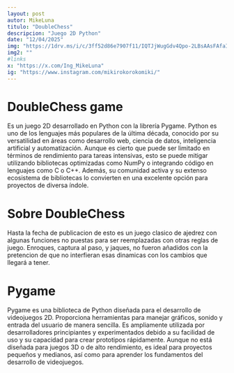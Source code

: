 ```yaml
---
layout: post
autor: MikeLuna
titulo: "DoubleChess"
descripcion: "Juego 2D Python"
date: "12/04/2025"
img: "https://1drv.ms/i/c/3ff52d86e7907f11/IQTJjWugGdv4Qpo-2LBsAAsFAfaIEhK-ETu7HlKW4gw91hA?width=auto"
img2: ""
#links
x: "https://x.com/Ing_MikeLuna"
ig: "https://www.instagram.com/mikirokorokomiki/"
---
```


# DoubleChess game 

Es un juego 2D desarrollado en Python con la librería Pygame. Python es uno de los lenguajes más populares de la última década, conocido por su versatilidad en áreas como desarrollo web, ciencia de datos, inteligencia artificial y automatización. Aunque es cierto que puede ser limitado en términos de rendimiento para tareas intensivas, esto se puede mitigar utilizando bibliotecas optimizadas como NumPy o integrando código en lenguajes como C o C++. Además, su comunidad activa y su extenso ecosistema de bibliotecas lo convierten en una excelente opción para proyectos de diversa índole.

# Sobre DoubleChess

Hasta la fecha de publicacion de esto es un juego clasico de ajedrez con algunas funciones no puestas para ser reemplazadas con otras reglas de juego. Enroques, captura al paso, y jaques, no fueron añadidos con la pretencion de que no interfieran esas dinamicas con los cambios que llegará a tener.

# Pygame

Pygame es una biblioteca de Python diseñada para el desarrollo de videojuegos 2D. Proporciona herramientas para manejar gráficos, sonido y entrada del usuario de manera sencilla. Es ampliamente utilizada por desarrolladores principiantes y experimentados debido a su facilidad de uso y su capacidad para crear prototipos rápidamente. Aunque no está diseñada para juegos 3D o de alto rendimiento, es ideal para proyectos pequeños y medianos, así como para aprender los fundamentos del desarrollo de videojuegos.


